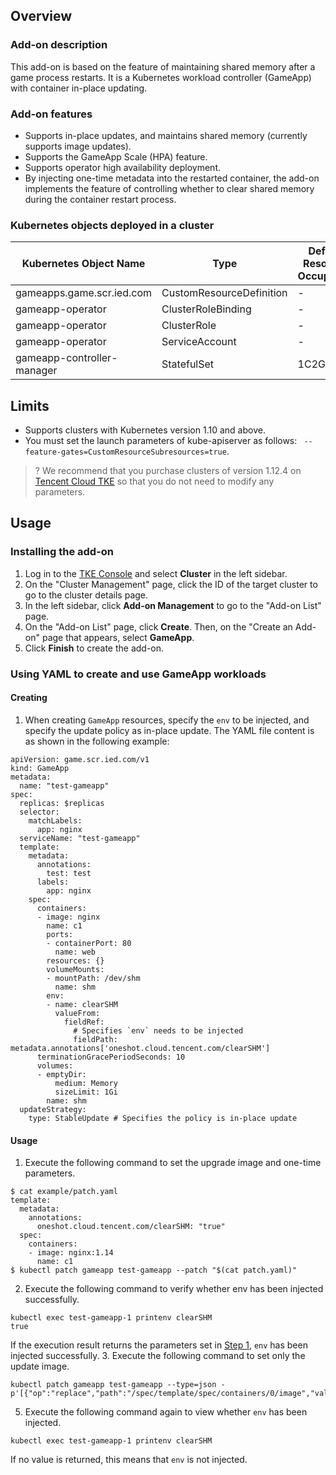 ## Overview


### Add-on description
This add-on is based on the feature of maintaining shared memory after a game process restarts. It is a Kubernetes workload controller (GameApp) with container in-place updating.

### Add-on features

- Supports in-place updates, and maintains shared memory (currently supports image updates).
- Supports the GameApp Scale (HPA) feature.
- Supports operator high availability deployment.
- By injecting one-time metadata into the restarted container, the add-on implements the feature of controlling whether to clear shared memory during the container restart process.


### Kubernetes objects deployed in a cluster



| Kubernetes Object Name | Type | Default Resource Occupation | Namespace |
| -------------------------- | ------------------------ | ------ | ------------ |
| gameapps.game.scr.ied.com | CustomResourceDefinition | - | - |
| gameapp-operator | ClusterRoleBinding | - | - |
| gameapp-operator | ClusterRole | - | - |
| gameapp-operator | ServiceAccount | - | default |
| gameapp-controller-manager | StatefulSet | 1C2G | default |


## Limits
- Supports clusters with Kubernetes version 1.10 and above.
- You must set the launch parameters of kube-apiserver as follows: ` --feature-gates=CustomResourceSubresources=true`.

>? We recommend that you purchase clusters of version 1.12.4 on [Tencent Cloud TKE](https://console.qcloud.com/tke2) so that you do not need to modify any parameters.

## Usage

### Installing the add-on



1. Log in to the [TKE Console](https://console.qcloud.com/tke2) and select **Cluster** in the left sidebar.
2. On the "Cluster Management" page, click the ID of the target cluster to go to the cluster details page.
3. In the left sidebar, click **Add-on Management** to go to the "Add-on List" page.
4. On the "Add-on List" page, click **Create**. Then, on the "Create an Add-on" page that appears, select **GameApp**.
5. Click **Finish** to create the add-on.



### Using YAML to create and use GameApp workloads
#### Creating
1. When creating `GameApp` resources, specify the `env` to be injected, and specify the update policy as in-place update. The YAML file content is as shown in the following example:
```
apiVersion: game.scr.ied.com/v1
kind: GameApp
metadata:
  name: "test-gameapp"
spec:
  replicas: $replicas
  selector:
    matchLabels:
      app: nginx
  serviceName: "test-gameapp"
  template:
    metadata:
      annotations:
        test: test
      labels:
        app: nginx
    spec:
      containers:
      - image: nginx
        name: c1
        ports:
        - containerPort: 80
          name: web
        resources: {}
        volumeMounts:
        - mountPath: /dev/shm
          name: shm
        env:
        - name: clearSHM
          valueFrom:
            fieldRef:
              # Specifies `env` needs to be injected
              fieldPath: metadata.annotations['oneshot.cloud.tencent.com/clearSHM'] 
      terminationGracePeriodSeconds: 10
      volumes:
      - emptyDir:
          medium: Memory
          sizeLimit: 1Gi
        name: shm
  updateStrategy:
    type: StableUpdate # Specifies the policy is in-place update
```

#### Usage
1. <span id="step1"></span>Execute the following command to set the upgrade image and one-time parameters.
```
$ cat example/patch.yaml
template:
  metadata:
    annotations:
      oneshot.cloud.tencent.com/clearSHM: "true"
  spec:
    containers:
    - image: nginx:1.14        
      name: c1
$ kubectl patch gameapp test-gameapp --patch "$(cat patch.yaml)"
```
2. Execute the following command to verify whether env has been injected successfully.
```
kubectl exec test-gameapp-1 printenv clearSHM
true
```
If the execution result returns the parameters set in [Step 1](#step1), `env` has been injected successfully.
3. Execute the following command to set only the update image.
```
kubectl patch gameapp test-gameapp --type=json -p'[{"op":"replace","path":"/spec/template/spec/containers/0/image","value":"nginx:1.14"}]'
```
5. Execute the following command again to view whether `env` has been injected.
```
kubectl exec test-gameapp-1 printenv clearSHM
```
If no value is returned, this means that `env` is not injected.
